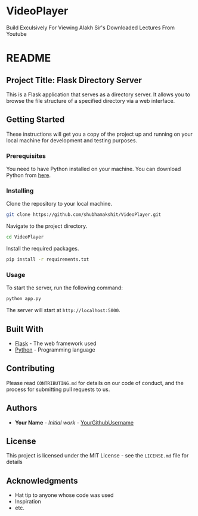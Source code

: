 # VideoPlayer
Build Exculsively For Viewing Alakh Sir's Downloaded Lectures From Youtube

# README

## Project Title: Flask Directory Server

This is a Flask application that serves as a directory server. It allows you to browse the file structure of a specified directory via a web interface.

## Getting Started

These instructions will get you a copy of the project up and running on your local machine for development and testing purposes.

### Prerequisites

You need to have Python installed on your machine. You can download Python from [here](https://www.python.org/downloads/).

### Installing

Clone the repository to your local machine.

```bash
git clone https://github.com/shubhamakshit/VideoPlayer.git
```

Navigate to the project directory.

```bash
cd VideoPlayer
```

Install the required packages.

```bash
pip install -r requirements.txt
```

### Usage

To start the server, run the following command:

```bash
python app.py
```

The server will start at `http://localhost:5000`.

## Built With

* [Flask](https://flask.palletsprojects.com/) - The web framework used
* [Python](https://www.python.org/) - Programming language

## Contributing

Please read `CONTRIBUTING.md` for details on our code of conduct, and the process for submitting pull requests to us.

## Authors

* **Your Name** - *Initial work* - [YourGithubUsername](https://github.com/YourGithubUsername)

## License

This project is licensed under the MIT License - see the `LICENSE.md` file for details

## Acknowledgments

* Hat tip to anyone whose code was used
* Inspiration
* etc.
